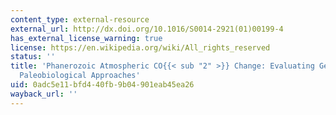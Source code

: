 ```yaml
---
content_type: external-resource
external_url: http://dx.doi.org/10.1016/S0014-2921(01)00199-4
has_external_license_warning: true
license: https://en.wikipedia.org/wiki/All_rights_reserved
status: ''
title: 'Phanerozoic Atmospheric CO{{< sub "2" >}} Change: Evaluating Geochemical and
  Paleobiological Approaches'
uid: 0adc5e11-bfd4-40fb-9b04-901eab45ea26
wayback_url: ''
---
```

